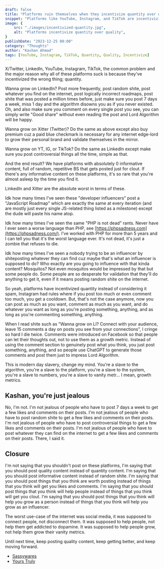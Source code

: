 ```yaml
---
draft: false
title: "Platforms ruin themselves when they incentivize quantity over quality."
snippet: "Platforms like YouTube, Instagram, and TikTok are incentivizing quantity over quality and that's ruining them."
image: {
    src: "./images/incentivized-quantity.jpg",
    alt: "Platforms incentivize quantity over quality",
}
publishDate: "2023-12-25 00:00"
category: "Thoughts"
author: "Kashan Ahmad"
tags: [YouTube, Instagram, TikTok, Quantity, Quality, Incentivize]
---
```


X/Twitter, LinkedIn, YouTube, Instagram, TikTok, the common problem and the major reason why all of these platforms suck is because they've incentivized the wrong thing; quantity.

Wanna grow on LinkedIn? Post more frequently, post random shite, post whatever you find on the internet, post logically incorrect roadmaps, post shite that was posted a million times before, just make sure you post 7 days a week, miss 1 day and the algorithm disowns you as if you never existed. Oh, and also make sure you comment on every single post you see, you can simply write "Good share" without even reading the post and Lord Algorithm will be happy.

Wanna grow on Xitter (Twitter)? Do the same as above except also buy premium cuz a paid blue checkmark is necessary for any internet edge-lord to grow their personal brand and validate themselves in the mirror.

Wanna grow on YT, IG, or TikTok? Do the same as LinkedIn except make sure you post controversial things all the time, simple as that.

And the end result? We have platforms with absolutely 0 informative content, full of random, repetitive BS that gets posted just for clout. If there's any informative content on these platforms, it's so rare that you're almost asleep by the time you find it.

LinkedIn and Xitter are the absolute worst in terms of these.

Idk how many times I've seen these "developer influencers" post a "JavaScript Roadmap" which are exactly the same at every iteration (and are mostly just every single JS-related thing listed as a milestone) except the dude will paste his name atop.

Idk how many times I've seen the same "PHP is not dead" rants. Never have I ever seen a worse language than PHP, see [https://phpsadness.com](https://phpsadness.com/). I've worked with PHP for more than 5 years and I can tell you that it's the worst language ever. It's not dead, it's just a zombie that refuses to die.

Idk how many times I've seen a nobody trying to be an influencer by shiteposting whatever they can find cuz maybe that's what an influencer is supposed to do? Who exactly are you going to influence with that kinda content? Mosquitos? Not even mosquitos would be impressed by that but some people do. Some people are so desperate for validation that they'll do anything to get it, even if it means posting random shite on the internet.

So yeah, platforms have incentivized quantity instead of considering it spam, Instagram had rules where if you post too much or even comment too much, you get a cooldown. But, that's not the case anymore, now you can post as much as you want, comment as much as you want, and do whatever you want as long as you're posting something, anything, and as long as you're commenting something, anything.

When I read shite such as "Wanna grow on LI? Connect with your audience, leave 15 comments a day on posts you see from your connections", I cringe so hard I die twice. Comments were introduced on Facebook so that people can let their thoughts out, not to use them as a growth metric. Instead of using the comment section to genuinely post what you think, you just post something, anything, and so people use ChatGPT to generate those comments and post them just to impress Lord Algorithm.

This is modern day slavery, change my mind. You're a slave to the algorithm, you're a slave to the platform, you're a slave to the system, you're a slave to numbers, you're a slave to vanity metr... I mean, growth metrics.

## Kashan, you're just jealous

No, I'm not. I'm not jealous of people who have to post 7 days a week to get a few likes and comments on their posts. I'm not jealous of people who have to post random shite to get a few likes and comments on their posts. I'm not jealous of people who have to post controversial things to get a few likes and comments on their posts. I'm not jealous of people who have to post whatever they can find on the internet to get a few likes and comments on their posts. There, I said it.

## Closure

I'm not saying that you shouldn't post on these platforms, I'm saying that you should post quality content instead of quantity content. I'm saying that you should post informative content instead of random shite. I'm saying that you should post things that you think are worth posting instead of things that you think will get you likes and comments. I'm saying that you should post things that you think will help people instead of things that you think will get you clout. I'm saying that you should post things that you think will help you grow as a person instead of things that you think will help you grow as an influencer.

The worst use-case of the internet was social media, it was supposed to connect people, not disconnect them. It was supposed to help people, not help them get addicted to dopamine. It was supposed to help people grow, not help them grow their vanity metrics.

Until next time, keep posting quality content, keep getting better, and keep moving forward.

- [Sassywares](https://sassywares.com/)
- [Yours Truly](https://kashanahmad.me/)
